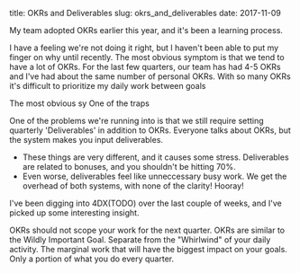 title: OKRs and Deliverables
slug: okrs_and_deliverables
date: 2017-11-09

My team adopted OKRs earlier this year, and it's been a learning process.

I have a feeling we're not doing it right,
but I haven't been able to put my finger on why until recently.
The most obvious symptom is that we tend to have a lot of OKRs.
For the last few quarters,
our team has had 4-5 OKRs and I've had about the same number of personal OKRs.
With so many OKRs it's difficult to prioritize my daily work between goals

The most obvious sy
One of the traps 

One of the problems we're running into is that we still require
setting quarterly 'Deliverables' in addition to OKRs.
Everyone talks about OKRs, but the system makes you input deliverables.
* These things are very different, and it causes some stress.
  Deliverables are related to bonuses, and you shouldn't be hitting 70%.
* Even worse, deliverables feel like unneccessary busy work.
  We get the overhead of both systems, with none of the clarity! Hooray!

I've been digging into 4DX(TODO) over the last couple of weeks,
and I've picked up some interesting insight.

OKRs should not scope your work for the next quarter.
OKRs are similar to the Wildly Important Goal.
Separate from the "Whirlwind" of your daily activity.
The marginal work that will have the biggest impact on your goals.
Only a portion of what you do every quarter.


